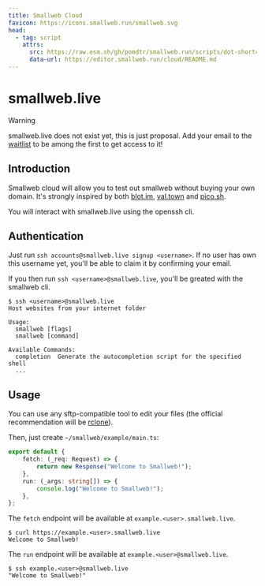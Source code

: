 ```yaml
---
title: Smallweb Cloud
favicon: https://icons.smallweb.run/smallweb.svg
head:
  - tag: script
    attrs:
      src: https://raw.esm.sh/gh/pomdtr/smallweb.run/scripts/dot-shortcut.js
      data-url: https://editor.smallweb.run/cloud/README.md
---
```


# smallweb.live

> [!WARNING]
> smallweb.live does not exist yet, this is just proposal. Add your email to the [waitlist](https://cloud.smallweb.run) to be among the first to get access to it!

## Introduction

Smallweb cloud will allow you to test out smallweb without buying your own domain. It's strongly inspired by both [blot.im](https://blot.im), [val.town](https://val.town) and [pico.sh](https://pico.sh).

You will interact with smallweb.live using the openssh cli.

## Authentication

Just run `ssh accounts@smallweb.live signup <username>`. If no user has own this username yet, you'll be able to claim it by confirming your email.

If you then run `ssh <username>@smallweb.live`, you'll be greated with the smallweb cli.

```console
$ ssh <username>@smallweb.live
Host websites from your internet folder

Usage:
  smallweb [flags]
  smallweb [command]

Available Commands:
  completion  Generate the autocompletion script for the specified shell
  ...
```

## Usage

You can use any sftp-compatible tool to edit your files (the official recommendation will be [rclone](https://rclone.org/)).

Then, just create `~/smallweb/example/main.ts`:

```ts
export default {
    fetch: (_req: Request) => {
        return new Response("Welcome to Smallweb!");
    },
    run: (_args: string[]) => {
        console.log("Welcome to Smallweb!");
    },
};
```

The `fetch` endpoint will be available at `example.<user>.smallweb.live`.

```console
$ curl https://example.<user>.smallweb.live
Welcome to Smallweb!
```

The `run` endpoint will be available at `example.<user>@smallweb.live`.

```console
$ ssh example.<user>@smallweb.live
"Welcome to Smallweb!"
```
